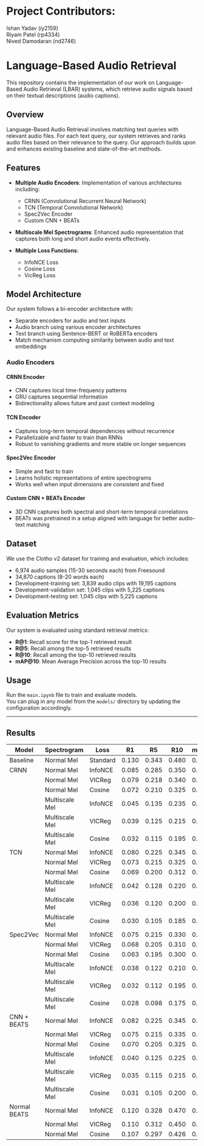 # Project Contributors:

Ishan Yadav (iy2159)  
Riyam Patel (rp4334)  
Nived Damodaran (nd2746)

# Language-Based Audio Retrieval

This repository contains the implementation of our work on Language-Based Audio Retrieval (LBAR) systems, which retrieve audio signals based on their textual descriptions (audio captions).

## Overview

Language-Based Audio Retrieval involves matching text queries with relevant audio files. For each text query, our system retrieves and ranks audio files based on their relevance to the query. Our approach builds upon and enhances existing baseline and state-of-the-art methods.

## Features

- **Multiple Audio Encoders**: Implementation of various architectures including:
  - CRNN (Convolutional Recurrent Neural Network)
  - TCN (Temporal Convolutional Network)
  - Spec2Vec Encoder
  - Custom CNN + BEATs

- **Multiscale Mel Spectrograms**: Enhanced audio representation that captures both long and short audio events effectively.

- **Multiple Loss Functions**:
  - InfoNCE Loss
  - Cosine Loss
  - VicReg Loss

## Model Architecture

Our system follows a bi-encoder architecture with:
- Separate encoders for audio and text inputs
- Audio branch using various encoder architectures
- Text branch using Sentence-BERT or RoBERTa encoders
- Match mechanism computing similarity between audio and text embeddings

### Audio Encoders

#### CRNN Encoder
- CNN captures local time-frequency patterns
- GRU captures sequential information
- Bidirectionality allows future and past context modeling

#### TCN Encoder
- Captures long-term temporal dependencies without recurrence
- Parallelizable and faster to train than RNNs
- Robust to vanishing gradients and more stable on longer sequences

#### Spec2Vec Encoder
- Simple and fast to train
- Learns holistic representations of entire spectrograms
- Works well when input dimensions are consistent and fixed

#### Custom CNN + BEATs Encoder
- 3D CNN captures both spectral and short-term temporal correlations
- BEATs was pretrained in a setup aligned with language for better audio-text matching

## Dataset

We use the Clotho v2 dataset for training and evaluation, which includes:
- 6,974 audio samples (15-30 seconds each) from Freesound
- 34,870 captions (8-20 words each)
- Development-training set: 3,839 audio clips with 19,195 captions
- Development-validation set: 1,045 clips with 5,225 captions
- Development-testing set: 1,045 clips with 5,225 captions

## Evaluation Metrics

Our system is evaluated using standard retrieval metrics:
- **R@1**: Recall score for the top-1 retrieved result
- **R@5**: Recall among the top-5 retrieved results
- **R@10**: Recall among the top-10 retrieved results
- **mAP@10**: Mean Average Precision across the top-10 results

## Usage

Run the `main.ipynb` file to train and evaluate models.  
You can plug in any model from the `models/` directory by updating the configuration accordingly.

---

## Results

| Model          | Spectrogram     | Loss     | R1    | R5    | R10   | mAP10 |
|----------------|------------------|----------|-------|-------|-------|--------|
| Baseline       | Normal Mel       | Standard | 0.130 | 0.343 | 0.480 | 0.222  |
| CRNN           | Normal Mel       | InfoNCE  | 0.085 | 0.285 | 0.350 | 0.108  |
|                | Normal Mel       | VICReg   | 0.079 | 0.218 | 0.340 | 0.102  |
|                | Normal Mel       | Cosine   | 0.072 | 0.210 | 0.325 | 0.102  |
|                | Multiscale Mel   | InfoNCE  | 0.045 | 0.135 | 0.235 | 0.059  |
|                | Multiscale Mel   | VICReg   | 0.039 | 0.125 | 0.215 | 0.053  |
|                | Multiscale Mel   | Cosine   | 0.032 | 0.115 | 0.195 | 0.046  |
| TCN            | Normal Mel       | InfoNCE  | 0.080 | 0.225 | 0.345 | 0.109  |
|                | Normal Mel       | VICReg   | 0.073 | 0.215 | 0.325 | 0.097  |
|                | Normal Mel       | Cosine   | 0.069 | 0.200 | 0.312 | 0.094  |
|                | Multiscale Mel   | InfoNCE  | 0.042 | 0.128 | 0.220 | 0.058  |
|                | Multiscale Mel   | VICReg   | 0.036 | 0.120 | 0.200 | 0.055  |
|                | Multiscale Mel   | Cosine   | 0.030 | 0.105 | 0.185 | 0.042  |
| Spec2Vec       | Normal Mel       | InfoNCE  | 0.075 | 0.215 | 0.330 | 0.103  |
|                | Normal Mel       | VICReg   | 0.068 | 0.205 | 0.310 | 0.100  |
|                | Normal Mel       | Cosine   | 0.063 | 0.195 | 0.300 | 0.085  |
|                | Multiscale Mel   | InfoNCE  | 0.038 | 0.122 | 0.210 | 0.055  |
|                | Multiscale Mel   | VICReg   | 0.032 | 0.112 | 0.195 | 0.049  |
|                | Multiscale Mel   | Cosine   | 0.028 | 0.098 | 0.175 | 0.043  |
| CNN + BEATS    | Normal Mel       | InfoNCE  | 0.082 | 0.225 | 0.345 | 0.093  |
|                | Normal Mel       | VICReg   | 0.075 | 0.215 | 0.335 | 0.090  |
|                | Normal Mel       | Cosine   | 0.070 | 0.205 | 0.325 | 0.083  |
|                | Multiscale Mel   | InfoNCE  | 0.040 | 0.125 | 0.225 | 0.048  |
|                | Multiscale Mel   | VICReg   | 0.035 | 0.115 | 0.215 | 0.045  |
|                | Multiscale Mel   | Cosine   | 0.031 | 0.105 | 0.200 | 0.039  |
| Normal BEATS   | Normal Mel       | InfoNCE  | 0.120 | 0.328 | 0.470 | 0.202  |
|                | Normal Mel       | VICReg   | 0.110 | 0.312 | 0.450 | 0.186  |
|                | Normal Mel       | Cosine   | 0.107 | 0.297 | 0.426 | 0.174  |
